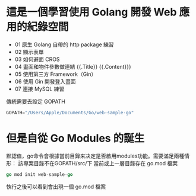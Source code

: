 # 這是一個學習使用 Golang 開發 Web 應用的紀錄空間
- 01 原生 Golang 自帶的 http package 練習
- 02 顯示表單
- 03 如何避面 CROS
- 04 畫面和物件參數做連結 {{.Title}} {{.Content}}}
- 05 使用第三方 Framework（Gin）
- 06 使用 Gin 開發登入畫面
- 07 連接 MySQL 練習

傳統需要去設定 GOPATH
```go
GOPATH="/Users/Apple/Documents/Go/web-sample-go"
```
# 但是自從 Go Modules 的誕生

默認值，go命令會根據當前目錄来决定是否啟用modules功能。需要滿足兩種情形：
該專案目錄不在GOPATH/src/下
當前或上一層目錄存在 go.mod 檔案

```go
go mod init web-sample-go
```
執行之後可以看到會出現一個 go.mod 檔案